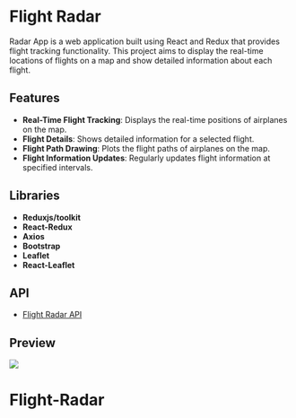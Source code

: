 # Flight Radar

Radar App is a web application built using React and Redux that provides flight tracking functionality. This project aims to display the real-time locations of flights on a map and show detailed information about each flight.

## Features

- **Real-Time Flight Tracking**: Displays the real-time positions of airplanes on the map.
- **Flight Details**: Shows detailed information for a selected flight.
- **Flight Path Drawing**: Plots the flight paths of airplanes on the map.
- **Flight Information Updates**: Regularly updates flight information at specified intervals.

## Libraries

- **Reduxjs/toolkit**
- **React-Redux**
- **Axios**
- **Bootstrap**
- **Leaflet**
- **React-Leaflet**

## API

- [Flight Radar API](https://rapidapi.com/apidojo/api/flight-radar1/playground/apiendpoint_bff54c94-44e3-4959-b3af-748cf8add0b2)

## Preview

![](radar.gif)
# Flight-Radar
